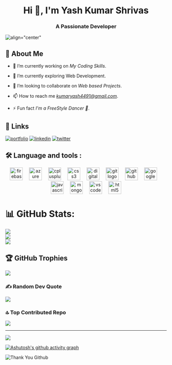 <h1 align="center">Hi 👋, I'm Yash Kumar Shrivas</h1>
<h3 align="center">A Passionate Developer</h3>

![align="center"](https://camo.githubusercontent.com/c1dcb74cc1c1835b1d716f5051499a2814c683c806b15f04b0eba492863703e9/68747470733a2f2f63646e2e6472696262626c652e636f6d2f75736572732f3733303730332f73637265656e73686f74732f363538313234332f6176656e746f2e676966)

## 🚀 About Me

* 🔭 I’m currently working on *My Coding Skills*.

* 🌱 I’m currently exploring Web Development.

* 👯 I’m looking to collaborate on *Web based Projects*.

* 📫 How to reach me *kumaryash4491@gmail.com*.

* ⚡ Fun fact *I'm a FreeStyle Dancer 🕺*.


## 🔗 Links

[![portfolio](https://img.shields.io/badge/my_portfolio-000?style=for-the-badge&logo=ko-fi&logoColor=white)](https://yashkshrivas4491.github.io/Terminal_Portfolio/)
[![linkedin](https://img.shields.io/badge/linkedin-0A66C2?style=for-the-badge&logo=linkedin&logoColor=white)](https://www.linkedin.com/in/yash-kumar-shrivas-98a759126/)
[![twitter](https://img.shields.io/badge/twitter-1DA1F2?style=for-the-badge&logo=twitter&logoColor=white)](https://twitter.com/YashKumarS4491)


## 🛠 Language and tools :

<div align="center">
  <img src="https://cdn.jsdelivr.net/gh/devicons/devicon/icons/firebase/firebase-plain-wordmark.svg" height="40" alt="firebase logo"  />
  <img width="12" />
  <img src="https://cdn.jsdelivr.net/gh/devicons/devicon/icons/azure/azure-original.svg" height="40" alt="azure logo"  />
  <img width="12" />
  <img src="https://cdn.jsdelivr.net/gh/devicons/devicon/icons/cplusplus/cplusplus-original.svg" height="40" alt="cplusplus logo"  />
  <img width="12" />
  <img src="https://cdn.jsdelivr.net/gh/devicons/devicon/icons/css3/css3-original.svg" height="40" alt="css3 logo"  />
  <img width="12" />
  <img src="https://cdn.jsdelivr.net/gh/devicons/devicon/icons/digitalocean/digitalocean-original.svg" height="40" alt="digitalocean logo"  />
  <img width="12" />
  <img src="https://cdn.jsdelivr.net/gh/devicons/devicon/icons/git/git-original.svg" height="40" alt="git logo"  />
  <img width="12" />
  <img src="https://cdn.jsdelivr.net/gh/devicons/devicon/icons/github/github-original.svg" height="40" alt="github logo"  />
  <img width="12" />
  <img src="https://cdn.jsdelivr.net/gh/devicons/devicon/icons/googlecloud/googlecloud-original.svg" height="40" alt="googlecloud logo"  />
  <img width="12" />
  <img src="https://cdn.jsdelivr.net/gh/devicons/devicon/icons/javascript/javascript-original.svg" height="40" alt="javascript logo"  />
  <img width="12" />
  <img src="https://cdn.jsdelivr.net/gh/devicons/devicon/icons/mongodb/mongodb-original.svg" height="40" alt="mongodb logo"  />
  <img width="12" />
  <img src="https://cdn.jsdelivr.net/gh/devicons/devicon/icons/vscode/vscode-original.svg" height="40" alt="vscode logo"  />
  <img width="12" />
  <img src="https://cdn.jsdelivr.net/gh/devicons/devicon/icons/html5/html5-original.svg" height="40" alt="html5 logo"  />
</div>

# 📊 GitHub Stats:
![](https://github-readme-stats.vercel.app/api?username=YashkShrivas4491&theme=algolia&hide_border=false&include_all_commits=true&count_private=true)<br/>
![](https://github-readme-streak-stats.herokuapp.com/?user=YashkShrivas4491&theme=algolia&hide_border=false)<br/>
![](https://github-readme-stats.vercel.app/api/top-langs/?username=YashkShrivas4491&theme=algolia&hide_border=false&include_all_commits=true&count_private=true&layout=compact)

## 🏆 GitHub Trophies
![](https://github-profile-trophy.vercel.app/?username=YashkShrivas4491&theme=radical&no-frame=false&no-bg=false&margin-w=4)

### ✍️ Random Dev Quote
![](https://quotes-github-readme.vercel.app/api?type=horizontal&theme=radical)

### 🔝 Top Contributed Repo
![](https://github-contributor-stats.vercel.app/api?username=YashkShrivas4491&limit=5&theme=gitdimmed&combine_all_yearly_contributions=true)


---
[![](https://visitcount.itsvg.in/api?id=YashkShrivas4491&icon=6&color=6)](https://visitcount.itsvg.in)

<!-- Proudly created with GPRM ( https://gprm.itsvg.in ) -->


[![Ashutosh's github activity graph](https://github-readme-activity-graph.vercel.app/graph?username=YashkShrivas4491&bg_color=100f0f&color=ffffff&line=4c689e&point=fcb51d&area=true&hide_border=true)](https://github.com/ashutosh00710/github-readme-activity-graph)


![Thank You Github](https://user-images.githubusercontent.com/41143496/111601768-b13aec00-87f8-11eb-8d8c-51db093db5da.gif)





